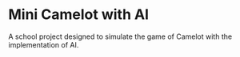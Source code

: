 # Mini Camelot with AI
A school project designed to simulate the game of Camelot with the implementation of AI.

